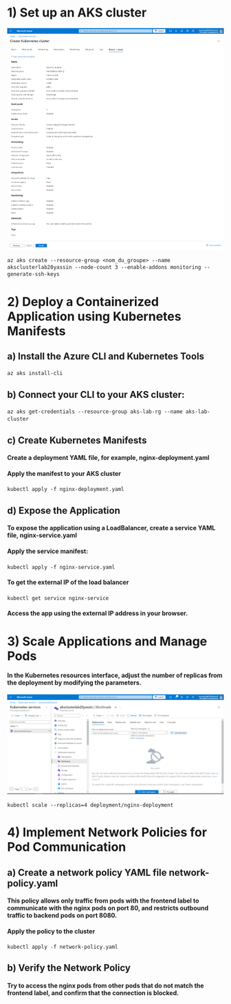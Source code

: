 # 1) Set up an AKS cluster

![alt text](1.png)

```
az aks create --resource-group <nom_du_groupe> --name aksclusterlab20yassin --node-count 3 --enable-addons monitoring --generate-ssh-keys
```

# 2) Deploy a Containerized Application using Kubernetes Manifests

## a) Install the Azure CLI and Kubernetes Tools

`az aks install-cli`

## b) Connect your CLI to your AKS cluster:

`az aks get-credentials --resource-group aks-lab-rg --name aks-lab-cluster
`

## c) Create Kubernetes Manifests

#### Create a deployment YAML file, for example, nginx-deployment.yaml

#### Apply the manifest to your AKS cluster

`kubectl apply -f nginx-deployment.yaml`

## d)  Expose the Application

#### To expose the application using a LoadBalancer, create a service YAML file, nginx-service.yaml

#### Apply the service manifest:

`kubectl apply -f nginx-service.yaml`

#### To get the external IP of the load balancer

`kubectl get service nginx-service`

#### Access the app using the external IP address in your browser.

# 3) Scale Applications and Manage Pods

#### In the Kubernetes resources interface, adjust the number of replicas from the deployment by modifying the parameters.

![alt text](3.png)

```
kubectl scale --replicas=4 deployment/nginx-deployment
```

# 4) Implement Network Policies for Pod Communication

## a) Create a network policy YAML file network-policy.yaml

#### This policy allows only traffic from pods with the frontend label to communicate with the nginx pods on port 80, and restricts outbound traffic to backend pods on port 8080.

#### Apply the policy to the cluster

```
kubectl apply -f network-policy.yaml

```

## b) Verify the Network Policy

#### Try to access the nginx pods from other pods that do not match the frontend label, and confirm that the connection is blocked.